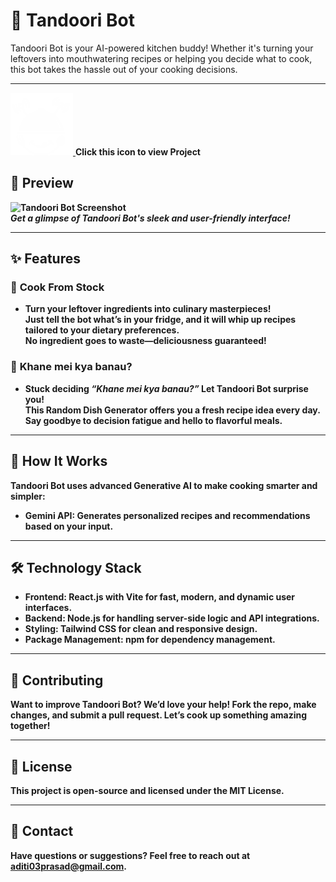 # 🍳 Tandoori Bot

Tandoori Bot is your AI-powered kitchen buddy! Whether it's turning your leftovers into mouthwatering recipes or helping you decide what to cook, this bot takes the hassle out of your cooking decisions.

---

<a href="https://tandoori-bot.vercel.app/"><img src="frontend/src/assets/logo.png" height="100" />  </a> <b>Click this icon to view Project<b>


## 📸 Preview

![Tandoori Bot Screenshot](./screenshots/ss.gif)  
*Get a glimpse of Tandoori Bot's sleek and user-friendly interface!*

---

## ✨ Features

### 🌟 **Cook From Stock**
- Turn your leftover ingredients into culinary masterpieces!  
  Just tell the bot what’s in your fridge, and it will whip up recipes tailored to your dietary preferences.  
  No ingredient goes to waste—deliciousness guaranteed!  

### 🌟 **Khane mei kya banau?**
- Stuck deciding *“Khane mei kya banau?”* Let Tandoori Bot surprise you!  
  This Random Dish Generator offers you a fresh recipe idea every day.  
  Say goodbye to decision fatigue and hello to flavorful meals.

---

## 🚀 How It Works

Tandoori Bot uses advanced Generative AI to make cooking smarter and simpler:
- **Gemini API**: Generates personalized recipes and recommendations based on your input.

---

## 🛠️ Technology Stack

- **Frontend**: React.js with Vite for fast, modern, and dynamic user interfaces.
- **Backend**: Node.js for handling server-side logic and API integrations.
- **Styling**: Tailwind CSS for clean and responsive design.
- **Package Management**: npm for dependency management.

---

## 🤝 Contributing

Want to improve Tandoori Bot? We’d love your help! Fork the repo, make changes, and submit a pull request. Let’s cook up something amazing together!

---

## 📜 License

This project is open-source and licensed under the MIT License.

---

## 📨 Contact

Have questions or suggestions? Feel free to reach out at **aditi03prasad@gmail.com**.

